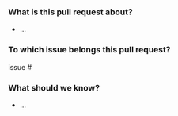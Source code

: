 ### What is this pull request about?
  - ...

### To which issue belongs this pull request?
issue #

### What should we know?
  - ...
